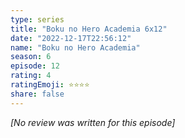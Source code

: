 ```yaml
---
type: series
title: "Boku no Hero Academia 6x12"
date: "2022-12-17T22:56:12"
name: "Boku no Hero Academia"
season: 6
episode: 12
rating: 4
ratingEmoji: ⭐️⭐️⭐️⭐️
share: false
---
```


_[No review was written for this episode]_
